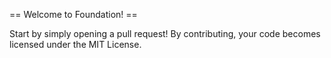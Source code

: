 == Welcome to Foundation! ==

Start by simply opening a pull request!
By contributing, your code becomes licensed under the MIT License.
